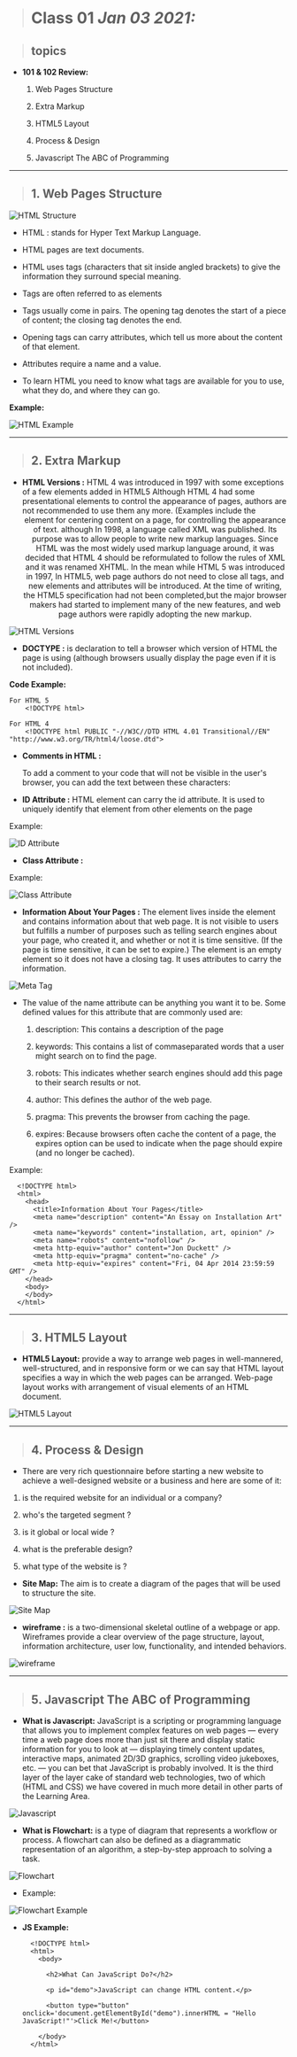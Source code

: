 
> # Class 01 *Jan 03 2021:*

> ## topics
  
 * **101 & 102 Review:** 

   1. Web Pages Structure
    
   2. Extra Markup
    
   3. HTML5 Layout
    
   4. Process & Design
    
   5. Javascript The ABC of Programming
   
---

> ## 1. Web Pages Structure

![HTML Structure](https://www.development-tutorial.com/my_images/what_basic_structure_web_page/structure.png)


* HTML : stands for Hyper Text Markup Language.

* HTML pages are text documents.

* HTML uses tags (characters that sit inside angled brackets) to give the information they surround special meaning.

* Tags are often referred to as elements

* Tags usually come in pairs. The opening tag denotes the start of a piece of content; the closing tag denotes the end.

* Opening tags can carry attributes, which tell us more about the content of that element.

* Attributes require a name and a value.

* To learn HTML you need to know what tags are available for you to use, what they do, and where they can go.

**Example:**

![HTML Example](https://codescracker.com/html/images/html-document-structure-example.jpg)

---

> ## 2. Extra Markup

* **HTML Versions :** HTML 4 was introduced in 1997 with some exceptions of a few elements added in HTML5  Although HTML 4 had some presentational elements to control the appearance of pages, authors are not recommended to use them any more. (Examples include the <center> element for centering content on a page, <font> for controlling the appearance of text. although In 1998, a language called XML was published. Its purpose was to allow people to write new markup languages. Since HTML was the most widely used
markup language around, it was decided that HTML 4 should be reformulated to follow the rules of XML and it was renamed XHTML. In the mean while HTML 5 was introduced in 1997, In HTML5, web page authors do not need to close all tags, and new elements and attributes will be introduced. At the time of writing, the HTML5 specification had not been completed,but the major browser makers had started to implement many of the new features, and web page authors were rapidly adopting the new markup.

![HTML Versions](https://i.ytimg.com/vi/lcpEqOVHMXI/hqdefault.jpg)

* **DOCTYPE :** is declaration to tell a browser which version of HTML the page is using (although browsers usually display the page even if it is not included).

**Code Example:**

    For HTML 5
        <!DOCTYPE html>

    For HTML 4
        <!DOCTYPE html PUBLIC "-//W3C//DTD HTML 4.01 Transitional//EN" "http://www.w3.org/TR/html4/loose.dtd">

* **Comments in HTML :**

    To add a comment to your code that will not be visible in the user's browser, you can add the text between these characters:
        <!-- comment goes here -->


* **ID Attribute :** HTML element can carry the id attribute. It is used to uniquely identify that element from other elements on the page

Example:

![ID Attribute](https://chaudharyacademy.com/wp-content/uploads/2020/11/frm00002-4.jpg)


* **Class Attribute :**

Example:

![Class Attribute](https://encrypted-tbn0.gstatic.com/images?q=tbn:ANd9GcRBU7HUaSwCvVPWgGSJ28jCejg8WLOR_IGrrg&usqp=CAU)


* **Information About Your Pages :** The <meta> element lives inside the <head> element and contains information about that web page. It is not visible to users but fulfills a  number of purposes such as telling search engines about your page, who created it, and whether or not it is time sensitive. (If the page is time sensitive, it can be set to  expire.) The <meta> element is an empty element so it does not have a closing tag. It uses attributes to carry the information. 

![Meta Tag](https://www.webdevelopersnotes.com/wp-content/uploads/meta-tags-html-meta-tags-keyword-refresh-redirect.png)

* The value of the name attribute can be anything you want it to be. Some defined values for this attribute that are commonly used are:

  1. description: This contains a description of the page

  2. keywords: This contains a list of commaseparated words that a user might search on to find the page.
 
  3. robots: This indicates whether search engines should add this page to their search results or not.

  4. author: This defines the author of the web page.

  5. pragma: This prevents the browser from caching the page.

  6. expires: Because browsers often cache the content of a page, the expires option can be used to indicate when the page should expire (and no longer be cached).

Example: 

      <!DOCTYPE html>
      <html>
        <head>
          <title>Information About Your Pages</title>
          <meta name="description" content="An Essay on Installation Art" />
          <meta name="keywords" content="installation, art, opinion" />
          <meta name="robots" content="nofollow" />
          <meta http-equiv="author" content="Jon Duckett" />
          <meta http-equiv="pragma" content="no-cache" />
          <meta http-equiv="expires" content="Fri, 04 Apr 2014 23:59:59 GMT" />
        </head>
        <body>
        </body>
      </html>
---

> ## 3. HTML5 Layout 
 
* **HTML5 Layout:** provide a way to arrange web pages in well-mannered, well-structured, and in responsive form or we can say that HTML layout specifies a way in which the web pages can be arranged. Web-page layout works with arrangement of visual elements of an HTML document.

![HTML5 Layout](https://devdocs.magento.com/common/images/layouts_block_containers_defn21.png)

---

> ## 4. Process & Design

* There are very rich questionnaire before starting a new website to achieve a well-designed website or a business and here are some of it: 


 1. is the required website for an individual or a company?
 
 2. who's the targeted segment ? 
 
 3. is it global or local wide ?
 
 4. what is the preferable design?
 
 5. what type of the website is ?
 
* **Site Map:** The aim is to create a diagram of the pages that will be used to structure the site. 

![Site Map](https://i.pinimg.com/originals/1c/c5/f4/1cc5f4ec000969f11eedf4dbe0f8c9d8.png)

* **wireframe :** is a two-dimensional skeletal outline of a webpage or app. Wireframes provide a clear overview of the page structure, layout, information architecture, user low, functionality, and intended behaviors.

![wireframe](https://www.cleart.com/wp-content/uploads/2018/05/top-reasons-to-wireframe-your-web-or-mobile-app.jpg)

---

> ## 5. Javascript The ABC of Programming

* **What is Javascript:** JavaScript is a scripting or programming language that allows you to implement complex features on web pages — every time a web page does more than just sit there and display static information for you to look at — displaying timely content updates, interactive maps, animated 2D/3D graphics, scrolling video jukeboxes, etc. — you can bet that JavaScript is probably involved. It is the third layer of the layer cake of standard web technologies, two of which (HTML and CSS) we have covered in much more detail in other parts of the Learning Area.

![Javascript](https://mdn.mozillademos.org/files/13502/cake.png)



* **What is Flowchart:**  is a type of diagram that represents a workflow or process. A flowchart can also be defined as a diagrammatic representation of an algorithm, a step-by-step approach to solving a task.


![Flowchart](https://www.quality-assurance-solutions.com/images/flowchart-shapes-1.jpg)


* Example: 

![Flowchart Example](https://i.pinimg.com/originals/fc/b1/31/fcb13100330b8b483764c5ba75358a3a.png)


* **JS Example:** 

        <!DOCTYPE html>
        <html>
          <body>

            <h2>What Can JavaScript Do?</h2>

            <p id="demo">JavaScript can change HTML content.</p>

            <button type="button" onclick='document.getElementById("demo").innerHTML = "Hello JavaScript!"'>Click Me!</button>

          </body>
        </html>


